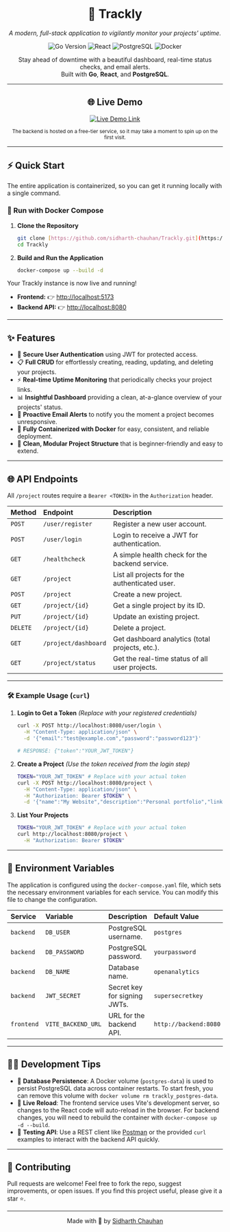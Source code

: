 <h1 align="center">🚀 Trackly</h1>
<p align="center">
  <em>A modern, full-stack application to vigilantly monitor your projects' uptime.</em>
</p>

<p align="center">
  <img src="https://img.shields.io/badge/Go-1.24+-00ADD8?style=for-the-badge&logo=go" alt="Go Version">
  <img src="https://img.shields.io/badge/React-18+-20232A?style=for-the-badge&logo=react&logoColor=61DAFB" alt="React">
  <img src="https://img.shields.io/badge/PostgreSQL-15-4169E1?style=for-the-badge&logo=postgresql&logoColor=white" alt="PostgreSQL">
  <img src="https://img.shields.io/badge/Docker-Ready-2496ED?style=for-the-badge&logo=docker&logoColor=white" alt="Docker">
</p>

<p align="center">
  Stay ahead of downtime with a beautiful dashboard, real-time status checks, and email alerts.
  <br>
  Built with <strong>Go</strong>, <strong>React</strong>, and <strong>PostgreSQL</strong>.
</p>

---

<div align="center">
  <h2>🌐 Live Demo</h2>
  <a href="https://sidharth-chauhan.github.io/Trackly/" target="_blank">
    <img src="https://img.shields.io/badge/Click_to_Launch_Trackly-28a745?style=for-the-badge&logo=rocket&logoColor=white" alt="Live Demo Link"/>
  </a>
  <p>
    <small>The backend is hosted on a free-tier service, so it may take a moment to spin up on the first visit.</small>
  </p>
</div>

---

## ⚡ Quick Start

The entire application is containerized, so you can get it running locally with a single command.

### 🐳 Run with Docker Compose

1.  **Clone the Repository**
    ```bash
    git clone [https://github.com/sidharth-chauhan/Trackly.git](https://github.com/sidharth-chauhan/Trackly.git)
    cd Trackly
    ```

2.  **Build and Run the Application**
    ```bash
    docker-compose up --build -d
    ```

Your Trackly instance is now live and running!
- **Frontend:** 👉 [http://localhost:5173](http://localhost:5173)
- **Backend API:** 👉 [http://localhost:8080](http://localhost:8080)

---

## ✨ Features

-   🔑 **Secure User Authentication** using JWT for protected access.
-   📋 **Full CRUD** for effortlessly creating, reading, updating, and deleting your projects.
-   ⚡ **Real-time Uptime Monitoring** that periodically checks your project links.
-   📊 **Insightful Dashboard** providing a clean, at-a-glance overview of your projects' status.
-   📧 **Proactive Email Alerts** to notify you the moment a project becomes unresponsive.
-   🐳 **Fully Containerized with Docker** for easy, consistent, and reliable deployment.
-   🧱 **Clean, Modular Project Structure** that is beginner-friendly and easy to extend.

---

## 🌐 API Endpoints

All `/project` routes require a `Bearer <TOKEN>` in the `Authorization` header.

| Method | Endpoint                 | Description                                    |
| :----- | :----------------------- | :--------------------------------------------- |
| `POST` | `/user/register`         | Register a new user account.                   |
| `POST` | `/user/login`            | Login to receive a JWT for authentication.     |
| `GET`  | `/healthcheck`           | A simple health check for the backend service. |
| `GET`  | `/project`               | List all projects for the authenticated user.  |
| `POST` | `/project`               | Create a new project.                          |
| `GET`  | `/project/{id}`          | Get a single project by its ID.                |
| `PUT`  | `/project/{id}`          | Update an existing project.                    |
| `DELETE`| `/project/{id}`         | Delete a project.                              |
| `GET`  | `/project/dashboard`     | Get dashboard analytics (total projects, etc.).|
| `GET`  | `/project/status`        | Get the real-time status of all user projects. |

---

### 🛠️ Example Usage (`curl`)

1.  **Login to Get a Token**
    *(Replace with your registered credentials)*
    ```bash
    curl -X POST http://localhost:8080/user/login \
      -H "Content-Type: application/json" \
      -d '{"email":"test@example.com","password":"password123"}'
    
    # RESPONSE: {"token":"YOUR_JWT_TOKEN"}
    ```

2.  **Create a Project**
    *(Use the token received from the login step)*
    ```bash
    TOKEN="YOUR_JWT_TOKEN" # Replace with your actual token
    curl -X POST http://localhost:8080/project \
      -H "Content-Type: application/json" \
      -H "Authorization: Bearer $TOKEN" \
      -d '{"name":"My Website","description":"Personal portfolio","link":"[https://my-website.com](https://my-website.com)"}'
    ```

3.  **List Your Projects**
    ```bash
    TOKEN="YOUR_JWT_TOKEN" # Replace with your actual token
    curl http://localhost:8080/project \
      -H "Authorization: Bearer $TOKEN"
    ```

---
## 🔧 Environment Variables

The application is configured using the `docker-compose.yaml` file, which sets the necessary environment variables for each service. You can modify this file to change the configuration.

| Service   | Variable         | Description                        | Default Value                     |
| :-------- | :--------------- | :--------------------------------- | :-------------------------------- |
| `backend` | `DB_USER`        | PostgreSQL username.               | `postgres`                        |
| `backend` | `DB_PASSWORD`    | PostgreSQL password.               | `yourpassword`                    |
| `backend` | `DB_NAME`        | Database name.                     | `openanalytics`                   |
| `backend` | `JWT_SECRET`     | Secret key for signing JWTs.       | `supersecretkey`                  |
| `frontend`| `VITE_BACKEND_URL`| URL for the backend API.           | `http://backend:8080`             |

---

## 👨‍💻 Development Tips

-   💾 **Database Persistence**: A Docker volume (`postgres-data`) is used to persist PostgreSQL data across container restarts. To start fresh, you can remove this volume with `docker volume rm trackly_postgres-data`.
-   🔄 **Live Reload**: The frontend service uses Vite's development server, so changes to the React code will auto-reload in the browser. For backend changes, you will need to rebuild the container with `docker-compose up -d --build`.
-   🧪 **Testing API**: Use a REST client like [Postman](https://www.postman.com/) or the provided `curl` examples to interact with the backend API quickly.

---

## 🤝 Contributing

Pull requests are welcome! Feel free to fork the repo, suggest improvements, or open issues. If you find this project useful, please give it a star ⭐.

---

<p align="center">
  Made with 💙 by <a href="https://github.com/sidharth-chauhan">Sidharth Chauhan</a>
</p>

